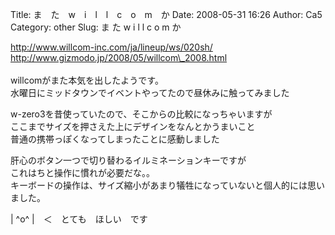 Title: ま　た　w　i　l　l　c　o　m　か
Date: 2008-05-31 16:26
Author: Ca5
Category: other
Slug: ま た w i l l c o m か

[http://www.willcom-inc.com/ja/lineup/ws/020sh/  
](http://www.willcom-inc.com/ja/lineup/ws/020sh/)[http://www.gizmodo.jp/2008/05/willcom\_2008.html  
](http://www.gizmodo.jp/2008/05/willcom_2008.html)  
willcomがまた本気を出したようです。  
水曜日にミッドタウンでイベントやってたので昼休みに触ってみました

w-zero3を昔使っていたので、そこからの比較になっちゃいますが  
ここまでサイズを押さえた上にデザインをなんとかうまいこと  
普通の携帯っぽくなってしまったことに感動しました

肝心のボタン一つで切り替わるイルミネーションキーですが  
これはちと操作に慣れが必要だな。。  
キーボードの操作は、サイズ縮小があまり犠牲になっていないと個人的には思いました。

| \^o\^ |　＜　とても　ほしい　です
